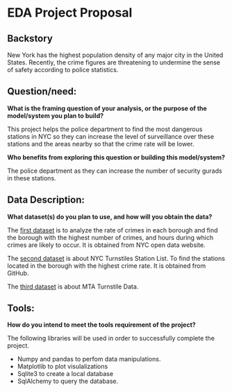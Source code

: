 # EDA Project Proposal


## Backstory

New York has the highest population density of any major city in the United States. Recently, the crime figures are threatening to undermine the sense of safety according to police statistics. 

## Question/need:

**What is the framing question of your analysis, or the purpose of the model/system you plan to build?**

This project helps the police department to find the most dangerous stations in NYC so they can increase the level of surveillance over these stations and the areas nearby so that the crime rate will be lower.

**Who benefits from exploring this question or building this model/system?**

The police department as they can increase the number of security
gurads in these stations.



## Data Description:

**What dataset(s) do you plan to use, and how will you obtain the data?**

The [first dataset](https://www.kaggle.com/brunacmendes/nypd-complaint-data-historic-20062019]) is to analyze the rate of crimes in each borough and find the borough with the highest number of crimes, and hours during which crimes are likely to occur. It is obtained from NYC open data website.

The [second dataset](http://web.mta.info/developers/data/nyct/subway/Stations.csv) is about NYC Turnstiles Station List. To find the stations located in the borough with the highest crime rate. It is obtained from GitHub.

The [third dataset](http://web.mta.info/developers/turnstile.html) is about MTA Turnstile Data. 




## Tools:
**How do you intend to meet the tools requirement of the project?**

The following libraries will be used in order to successfully complete the project.
* Numpy and pandas to perfom data manipulations.
* Matplotlib to plot visulalizations
* Sqlite3 to create a local database
* SqlAlchemy to query the database.
